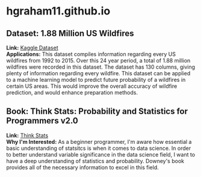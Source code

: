 # hgraham11.github.io

## **Dataset:** 1.88 Million US Wildfires
**Link:** [Kaggle Dataset](https://www.kaggle.com/datasets/rtatman/188-million-us-wildfires)  
**Applications:** This dataset compiles information regarding every US wildfires from 1992 to 2015. Over this 24 year period, a total of 1.88 million wildfires were recorded in this dataset. The dataset has 130 columns, giving plenty of information regarding every wildfire. This dataset can be applied to a machine learning model to predict future probability of a wildfires in certain US areas. This would improve the overall accuracy of wildfire prediction, and would enhance preparation methods.

## **Book:** Think Stats: Probability and Statistics for Programmers v2.0
**Link:** [Think Stats](https://greenteapress.com/thinkstats2/thinkstats2.pdf)  
**Why I'm Interested:** As a beginner programmer, I'm aware how essential a basic understanding of statsitcs is when it comes to data science. In order to better understand variable significance in the data science field, I want to have a deep understanding of statistics and probability. Downey's book provides all of the necessary information to excel in this field.

